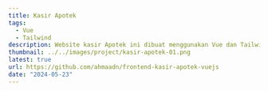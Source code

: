 ```yaml
---
title: Kasir Apotek
tags:
  - Vue
  - Tailwind
description: Website kasir Apotek ini dibuat menggunakan Vue dan Tailwind CSS.
thumbnail: ../../images/project/kasir-apotek-01.png
latest: true
url: https://github.com/ahmaadn/frontend-kasir-apotek-vuejs
date: "2024-05-23"
---
```

